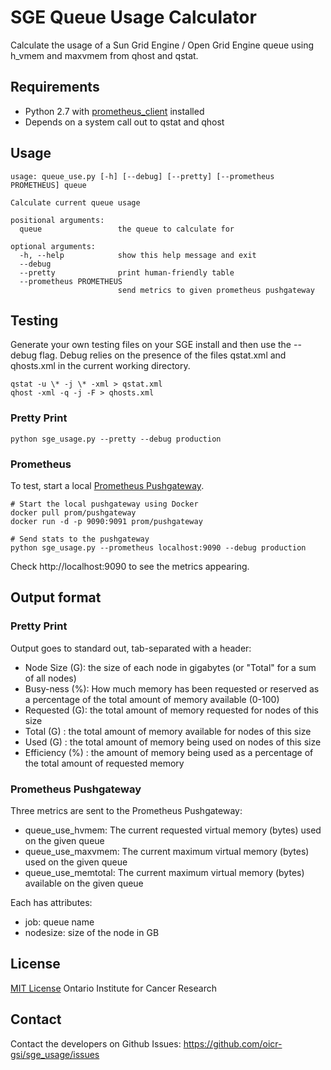 # SGE Queue Usage Calculator

Calculate the usage of a Sun Grid Engine / Open Grid Engine queue using h_vmem and maxvmem from qhost and qstat.

## Requirements

* Python 2.7 with [prometheus_client](https://github.com/prometheus/client_python) installed
* Depends on a system call out to qstat and qhost

## Usage

```
usage: queue_use.py [-h] [--debug] [--pretty] [--prometheus PROMETHEUS] queue

Calculate current queue usage

positional arguments:
  queue                 the queue to calculate for

optional arguments:
  -h, --help            show this help message and exit
  --debug
  --pretty              print human-friendly table
  --prometheus PROMETHEUS
                        send metrics to given prometheus pushgateway
```

## Testing

Generate your own testing files on your SGE install and then use the --debug
flag. Debug relies on the presence of the files qstat.xml and qhosts.xml in the
current working directory.

```
qstat -u \* -j \* -xml > qstat.xml
qhost -xml -q -j -F > qhosts.xml
```

### Pretty Print 

```
python sge_usage.py --pretty --debug production
```

### Prometheus

To test, start a local [Prometheus Pushgateway](https://github.com/prometheus/pushgateway).

```
# Start the local pushgateway using Docker
docker pull prom/pushgateway
docker run -d -p 9090:9091 prom/pushgateway

# Send stats to the pushgateway
python sge_usage.py --prometheus localhost:9090 --debug production
```

Check http://localhost:9090 to see the metrics appearing.


## Output format

### Pretty Print

Output goes to standard out, tab-separated with a header:

* Node Size (G): the size of each node in gigabytes (or "Total" for a sum of all nodes)
* Busy-ness (%): How much memory has been requested or reserved as a percentage of the total amount of memory available (0-100)
* Requested (G): the total amount of memory requested for nodes of this size
* Total (G) : the total amount of memory available for nodes of this size
* Used (G) : the total amount of memory being used on nodes of this size
* Efficiency (%) : the amount of memory being used as a percentage of the total amount of requested memory

### Prometheus Pushgateway

Three metrics are sent to the Prometheus Pushgateway:

* queue_use_hvmem: The current requested virtual memory (bytes) used on the given queue
* queue_use_maxvmem: The current maximum virtual memory (bytes) used on the given queue
* queue_use_memtotal: The current maximum virtual memory (bytes) available on the given queue

Each has attributes:

* job: queue name
* nodesize: size of the node in GB





## License

[MIT License](LICENSE) Ontario Institute for Cancer Research

## Contact

Contact the developers on Github Issues: https://github.com/oicr-gsi/sge_usage/issues
